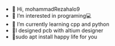 - 👋 Hi, mohammadRezahalo9
- 👀 I’m interested in programing💻
- 🌱 I’m currently learning cpp and python 
- 🤖I designed pcb with altium  designer 
- 🐧sudo apt install happy life for you

<!---
mohammadRezahalo9/mohammadRezahalo9 is a ✨ special ✨ repository because its `README.md` (this file) appears on your GitHub profile.
You can click the Preview link to take a look at your changes.
--->
